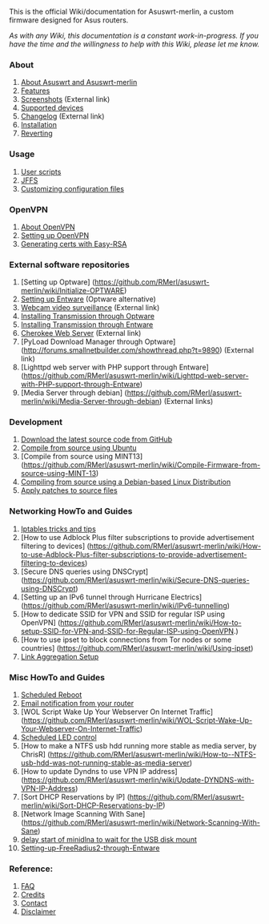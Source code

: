 This is the official Wiki/documentation for Asuswrt-merlin, a custom firmware designed for Asus routers.

_As with any Wiki, this documentation is a constant work-in-progress.  If you have the time and the willingness to help with this Wiki, please let me know._

### About
1. [About Asuswrt and Asuswrt-merlin](https://github.com/RMerl/asuswrt-merlin/wiki/About-Asuswrt/)
2. [Features](https://github.com/RMerl/asuswrt-merlin/wiki/Features)
3. [Screenshots](http://www.lostrealm.ca/tower/node/134) (External link)
4. [Supported devices](https://github.com/RMerl/asuswrt-merlin/wiki/Supported-Devices)
5. [Changelog](http://www.lostrealm.ca/asuswrt-merlin/changelog.txt) (External link)
6. [Installation](https://github.com/RMerl/asuswrt-merlin/wiki/Installation)
7. [Reverting](https://github.com/RMerl/asuswrt-merlin/wiki/Reverting/)

### Usage
1. [User scripts](https://github.com/RMerl/asuswrt-merlin/wiki/User-scripts)
2. [JFFS](https://github.com/RMerl/asuswrt-merlin/wiki/JFFS)
3. [Customizing configuration files](https://github.com/RMerl/asuswrt-merlin/wiki/Custom-config-files)

### OpenVPN
1. [About OpenVPN](https://github.com/RMerl/asuswrt-merlin/wiki/About-OpenVPN)
2. [Setting up OpenVPN](https://github.com/RMerl/asuswrt-merlin/wiki/Configuring-OpenVPN)
3. [Generating certs with Easy-RSA](https://github.com/RMerl/asuswrt-merlin/wiki/Generating-OpenVPN-keys-using-Easy-RSA)

### External software repositories
1. [Setting up Optware] (https://github.com/RMerl/asuswrt-merlin/wiki/Initialize-OPTWARE)
2. [Setting up Entware](https://github.com/RMerl/asuswrt-merlin/wiki/Entware) (Optware alternative)
3. [Webcam video surveillance](http://forums.smallnetbuilder.com/showthread.php?t=8833) (External link)
4. [Installing Transmission through Optware](https://github.com/RMerl/asuswrt-merlin/wiki/Transmission-through-Optware)
5. [Installing Transmission through Entware](https://github.com/RMerl/asuswrt-merlin/wiki/Installing-Transmission-through-Entware)
6. [Cherokee Web Server](http://forums.smallnetbuilder.com/showthread.php?t=8323) (External link)
7. [PyLoad Download Manager through Optware] (http://forums.smallnetbuilder.com/showthread.php?t=9890) (External link)
8. [Lighttpd web server with PHP support through Entware] (https://github.com/RMerl/asuswrt-merlin/wiki/Lighttpd-web-server-with-PHP-support-through-Entware)
9. [Media Server through debian] (https://github.com/RMerl/asuswrt-merlin/wiki/Media-Server-through-debian) (External links)


### Development
1. [Download the latest source code from GitHub](https://github.com/RMerl/asuswrt-merlin/wiki/Download-the-latest-source-code-from-GitHub)
2. [Compile from source using Ubuntu](https://github.com/RMerl/asuswrt-merlin/wiki/Compile-Firmware-from-source-using-Ubuntu)
3. [Compile from source using MINT13] (https://github.com/RMerl/asuswrt-merlin/wiki/Compile-Firmware-from-source-using-MINT-13)
4. [Compiling from source using a Debian-based Linux Distribution](https://github.com/RMerl/asuswrt-merlin/wiki/Compiling-from-source-using-a-Debian-based-Linux-Distribution)
5. [Apply patches to source files](https://github.com/RMerl/asuswrt-merlin/wiki/Applying-patches-to-source-files)

### Networking HowTo and Guides
1. [Iptables tricks and tips](https://github.com/RMerl/asuswrt-merlin/wiki/Iptables-tips)
2. [How to use Adblock Plus filter subscriptions to provide advertisement filtering to devices] (https://github.com/RMerl/asuswrt-merlin/wiki/How-to-use-Adblock-Plus-filter-subscriptions-to-provide-advertisement-filtering-to-devices)
3. [Secure DNS queries using DNSCrypt]
(https://github.com/RMerl/asuswrt-merlin/wiki/Secure-DNS-queries-using-DNSCrypt)
4. [Setting up an IPv6 tunnel through Hurricane Electrics] (https://github.com/RMerl/asuswrt-merlin/wiki/IPv6-tunnelling)
5. [How to dedicate SSID for VPN and SSID for regular ISP using OpenVPN] (https://github.com/RMerl/asuswrt-merlin/wiki/How-to-setup-SSID-for-VPN-and-SSID-for-Regular-ISP-using-OpenVPN.)
6. [How to use ipset to block connections from Tor nodes or some countries] (https://github.com/RMerl/asuswrt-merlin/wiki/Using-ipset)
7. [Link Aggregation Setup](https://github.com/RMerl/asuswrt-merlin/wiki/Link-Aggregation)

### Misc HowTo and Guides
1. [Scheduled Reboot](https://github.com/RMerl/asuswrt-merlin/wiki/Scheduled-Reboot)
2. [Email notification from your router](https://github.com/RMerl/asuswrt-merlin/wiki/Sending-Email)
3. [WOL Script Wake Up Your Webserver On Internet Traffic] (https://github.com/RMerl/asuswrt-merlin/wiki/WOL-Script-Wake-Up-Your-Webserver-On-Internet-Traffic)
4. [Scheduled LED control](https://github.com/RMerl/asuswrt-merlin/wiki/Scheduled-LED-control)
5. [How to make a NTFS usb hdd running more stable as media server, by ChrisR] (https://github.com/RMerl/asuswrt-merlin/wiki/How-to--NTFS-usb-hdd-was-not-running-stable-as-media-server)
6. [How to update Dyndns to use VPN IP address] (https://github.com/RMerl/asuswrt-merlin/wiki/Update-DYNDNS-with-VPN-IP-Address)
7. [Sort DHCP Reservations by IP] (https://github.com/RMerl/asuswrt-merlin/wiki/Sort-DHCP-Reservations-by-IP)
8. [Network Image Scanning With Sane] (https://github.com/RMerl/asuswrt-merlin/wiki/Network-Scanning-With-Sane)
9. [delay start of minidlna to wait for the USB disk mount](https://github.com/RMerl/asuswrt-merlin/wiki/delay-start-of-minidlna-to-wait-for-the-USB-disk-mount)
10. [Setting-up-FreeRadius2-through-Entware](https://github.com/RMerl/asuswrt-merlin/wiki/Setting-up-FreeRadius2-through-Entware)

### Reference:
1. [FAQ](https://github.com/RMerl/asuswrt-merlin/wiki/FAQ)
2. [Credits](https://github.com/RMerl/asuswrt-merlin/wiki/Credits/)
3. [Contact](https://github.com/RMerl/asuswrt-merlin/wiki/Contact/)
4. [Disclaimer](https://github.com/RMerl/asuswrt-merlin/wiki/Disclaimer/)